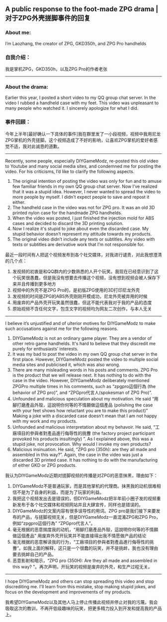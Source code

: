 ## A public response to the foot-made ZPG drama | 对于ZPG外壳搓脚事件的回复

### About me: 
I’m Laozhang, the creator of ZPG, GKD350h, and ZPG Pro handhelds 

### 自我介绍：
我是掌机ZPG，GKD350h，以及ZPG Pro的作者老张

--- 

### About the drama: 
Earlier this year, I posted a short video to my QQ group chat server. In the video I rubbed a handheld case with my feet. This video was unpleasant to many people who watched it. I sincerely apologize for what I did. 

### 事件回顾：
今年上半年[最好确认一下具体的事件]我在群里发了一小段视频，视频中我用尼龙ZPG掌机的外壳搓脚。这个视频造成了不好的影响，让喜欢ZPG掌机的爱好者感觉不适，我对此诚恳的道歉。

--- 

Recently, some people, especially DIYGameModz, re-posted this old video to Youtube and many social media sites, and condemned me for posting the video. For his criticisms, I’d like to clarify the following aspects. 

1.	The original intention of posting the video was only for fun and to amuse few familiar friends in my own QQ group chat server. Now I’ve realized that it was a stupid idea. However, I never wanted to spread the video to more people by myself. I didn't expect people to save and repost it either. 
2.	The handheld case in the video was not for ZPG pro. It was an old 3D printed nylon case for the handmade ZPG handhelds. 
3.	When the video was posted, I just finished the injection mold for ABS cases and decided to discard the 3D printing solution.
4.	Now I realize it's stupid to joke about even the discarded case. My stupid behavior doesn’t represent my attitude towards my products.
5.	The original video didn’t include any texts or  subtitles. Any video with texts or subtitles are derivative work that I’m not responsible for.

最近一段时间有人把这个视频发布到各个社交媒体，对我进行谴责，对此我想澄清的几个点：

1.	发视频的初衷是和QQ群内的少数熟悉的人开个玩笑。我现在已经意识到了这个玩笑很愚蠢，但是我没有想要去传播这个视频，没有想到视频会被人保存下来并且传播到更多地方
2.	视频中的外壳不是ZPG Pro的，是初版ZPG使用的3D打印尼龙外壳
3.	发视频的时间是ZPG的ABS外壳刚刚开模成功，尼龙外壳被弃用的时候
4.	用废弃的产品外壳开玩笑虽然很蠢，但这不能代表我对于我的产品的态度
5.	原始视频不含任何文字，包含文字的视频均为网友二次创作，与本人无关

--- 

I believe it’s unjustified and of ulterior motives for DIYGameModz to make such accusations against me for the following reasons. 
1.	DIYGameModz is not an ordinary game player. They are a vendor of other retro game handhelds. It's hard to believe that they discredit me purely for enthusiasts’ interests. 
2.	It was my bad to post the video in my own QQ group chat server in the first place. However, DIYGameModz posted the video to multiple social media sites and publicised it, which was also wrong. 
3.	There are many misleading words in his posts and comments. ZPG Pro is the product that we will release next. It has nothing to do with the case in the video. However, DIYGameModz deliberately mentioned ZPGPro multiple times in his comments, such as “zpgpro這個行為 (the behavior of ZPG pro)”, and “ZPGpro代言人(spokesman of ZPG Pro)”.
4.	Unfounded and malicious speculation about my motivation. He said “用腳打磨產品外殼，這說明你何等的不情願做這個產品 (polishing the case with your feet shows how reluctant you are to make this product)” Making a joke with a discarded case doesn’t mean that I am not happy with my work and my products. 
5.	Unfounded and malicious interpretation about my behavoir. He said, “工廠項目的參與者對產品進行侮辱性的挑釁 (the factory project participant provoked his products insultingly) ”. As I explained above, this was a stupid joke, not provocation. Why would I invoke my own products? 
6.	Malicious insinuation. He said, “ZPG pro (350h): are they all made and assembled in this way?”. Again, the case in the video was just a discarded 3D printed case. It has nothing to do with the manufacturing of either GKD or ZPG products. 

我认为DIYGameModz近期对搓脚视频的传播是对ZPG的恶意抹黑，理由如下： 
1.	DIYGameModz不是普通玩家，而是其他掌机的代理商。抹黑我的动机很难相信不是为了自身的利益，而是为了玩家的利益。
2.	我把这个视频发出去是错误的，但DIYGameModz把半年前小圈子发的视频重新发布于各个社交媒体和视频网站并且大肆宣传，同样也是错误的。
3.	DIYGameModz的文案内容有很多误导性的用词。ZPG pro是我们接下来要发布的产品，与搓脚视频无关，但是DIYGameModz一直混淆ZPG和ZPG Pro，例如“zpgpro這個行為” “ZPGpro代言人”。
4.	毫无根据的恶意揣度我的动机，“用腳打磨產品外殼，這說明你何等的不情願做這個產品” 用废弃外壳开玩笑并不能直接得出我不情愿做产品的结论
5.	毫无根据的恶意解读我的行为，“工廠項目的參與者對產品進行侮辱性的挑釁”。如我上面的解释，这只是一个很蠢的玩笑，并不是挑衅，我也没有理由要去挑衅自己的产品。
6.	恶意影射和暗示，“ZPG pro (350H): Are they all made and assembled in this way? ”。再次声明，开玩笑的视频是废弃的外壳，和生产过程无关。

--- 

I hope DIYGameModz and others can stop spreading this video and stop discrediting me. I'll learn from this mistake, stop making stupid jokes, and focus on the development and improvements of my products.

我希望DIYGameModz以及其他人马上停止传播此视频并停止对我的污蔑。我会吸取这次的教训，不再开低级趣味的玩笑，把更多精力投入到开发和提高我的产品上。
